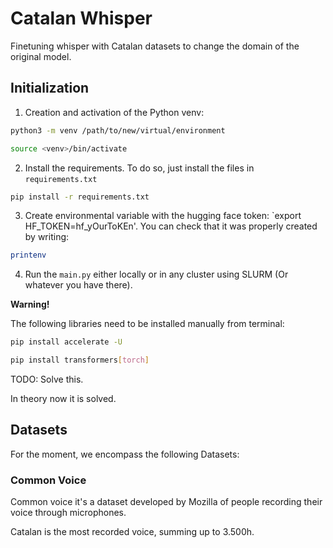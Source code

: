 # Catalan Whisper 
Finetuning whisper with Catalan datasets to change the domain of the original model.

## Initialization

1. Creation and activation of the Python venv:
```bash
python3 -m venv /path/to/new/virtual/environment
```

```bash
source <venv>/bin/activate
```
2. Install the requirements. To do so, just install the files in ```requirements.txt```

```bash
pip install -r requirements.txt
```

3. Create environmental variable with the hugging face token: `export HF_TOKEN=hf_yOurToKEn'. You can check that it was properly created by writing:

```bash
printenv
```
 
4. Run the ```main.py``` either locally or in any cluster using SLURM (Or whatever you have there).


**Warning!**

The following libraries need to be installed manually from terminal:
```bash
pip install accelerate -U
```

```bash
pip install transformers[torch]
```

TODO: Solve this.

In theory now it is solved. 

## Datasets
For the moment, we encompass the following Datasets:

### Common Voice
Common voice it's a dataset developed by Mozilla of people recording their voice through microphones. 

Catalan is the most recorded voice, summing up to 3.500h.
